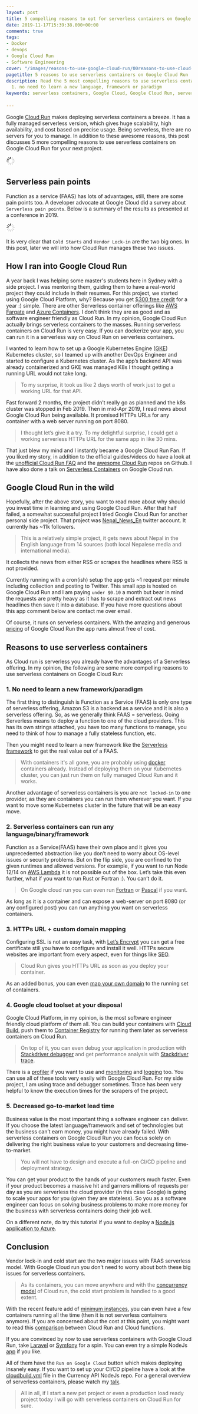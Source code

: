 ```yaml
---
layout: post
title: 5 compelling reasons to opt for serverless containers on Google Cloud Run
date: 2019-11-17T15:39:38.000+00:00
comments: true
tags:
- Docker
- devops
- Google Cloud Run
- Software Engineering
cover: "/images/reasons-to-use-google-cloud-run/00reasons-to-use-cloud-run.jpg"
pagetitle: 5 reasons to use serverless containers on Google Cloud Run
description: Read the 5 most compelling reasons to use serverless containers. No.
  1. no need to learn a new language, framework or paradigm
keywords: serverless containers, Google Cloud, Google Cloud Run, serverless, containers

---
```

Google [Cloud Run](https://cloud.google.com/run/) makes deploying serverless containers a breeze. It has a fully managed serverless version, which gives huge scalability, high availability, and cost based on precise usage. Being serverless, there are no servers for you to manage. In addition to these awesome reasons, this post discusses 5 more compelling reasons to use serverless containers on Google Cloud Run for your next project.

<img class="center" src="/images/generic/loading.gif" data-echo="/images/reasons-to-use-google-cloud-run/00reasons-to-use-cloud-run.jpg" title="5 compelling reasons to use Google Cloud Run" alt="5 compelling reasons to use Cloud Run">

<!-- more -->

## Serverless pain points

Function as a service (FAAS) has lots of advantages, still, there are some pain points too. A developer advocate at Google Cloud did a survey about `Serverless pain points`. Below is a summary of the results as presented at a conference in 2019.

<img class="center" src="/images/generic/loading.gif" data-echo="/images/reasons-to-use-google-cloud-run/01serverless-issues.jpg" title="Serverless Pain points from a survey" alt="Serverless Pain points from a survey">

It is very clear that `Cold Starts` and `Vendor Lock-in` are the two big ones. In this post, later we will into how Cloud Run manages these two issues.

## How I ran into Google Cloud Run

A year back I was helping some master's students here in Sydney with a side project. I was mentoring them, guiding them to have a real-world project they could include in their resumes. For this project, we started using Google Cloud Platform, why? Because you get [$300 free credit](https://cloud.google.com/free/docs/gcp-free-tier) for a year :) simple. There are other Serverless container offerings like [AWS Fargate](https://aws.amazon.com/fargate/) and [Azure Containers](https://azure.microsoft.com/en-au/product-categories/containers/). I don’t think they are as good and as software engineer friendly as Cloud Run. In my opinion, Google Cloud Run actually brings serverless containers to the masses. Running serverless containers on Cloud Run is very easy. If you can dockerize your app, you can run it in a serverless way on Cloud Run on serverless containers.

I wanted to learn how to set up a Google Kubernetes Engine ([GKE](https://cloud.google.com/kubernetes-engine/)) Kubernetes cluster, so I teamed up with another DevOps Engineer and started to configure a Kubernetes cluster. As the app’s backend API was already containerized and GKE was managed K8s I thought getting a running URL would not take long.

> To my surprise, it took us like 2 days worth of work just to get a working URL for that API.

Fast forward 2 months, the project didn’t really go as planned and the k8s cluster was stopped in Feb 2019. Then in mid-Apr 2019, I read news about Google Cloud Run being available. It promised HTTPs URLs for any container with a web server running on port 8080.

> I thought let’s give it a try. To my delightful surprise, I could get a working serverless HTTPs URL for the same app in like 30 mins.

That just blew my mind and I instantly became a Google Cloud Run Fan. If you liked my story, in addition to the official guides/videos do have a look at the [unofficial Cloud Run FAQ](https://github.com/ahmetb/cloud-run-faq) and the [awesome Cloud Run](https://github.com/steren/awesome-cloudrun) repos on Github. I have also done a talk on [Serverless Containers](/blog/2019/11/from-0-to-working-serverless-url-for-a-containerized-app-with-google-cloud-run-slides-and-video/ "Serverless containers talk and video") on Google Cloud run.

## Google Cloud Run in the wild

Hopefully, after the above story, you want to read more about why should you invest time in learning and using Google Cloud Run. After that half failed, a somewhat successful project I tried Google Cloud Run for another personal side project. That project was [Nepal_News_En](https://twitter.com/nepal_news_en) twitter account. It currently has \~11k followers.

> This is a relatively simple project, it gets news about Nepal in the English language from 14 sources (both local Nepalese media and international media).

It collects the news from either RSS or scrapes the headlines where RSS is not provided.

Currently running with a cron(ish) setup the app gets \~1 request per minute including collection and posting to Twitter. This small app is hosted on Google Cloud Run and I am paying `under $0.10` a month but bear in mind the requests are pretty heavy as it has to scrape and extract out news headlines then save it into a database. If you have more questions about this app comment below are contact me over email.

Of course, it runs on serverless containers. With the amazing and generous [pricing](https://cloud.google.com/run/pricing "Google Cloud Run pricing") of Google Cloud Run the app runs almost free of cost.

## Reasons to use serverless containers

As Cloud run is serverless you already have the advantages of a Serverless offering. In my opinion, the following are some more compelling reasons to use serverless containers on Google Cloud Run:

### 1.  No need to learn a new framework/paradigm

The first thing to distinguish is Function as a Service (FAAS) is only one type of serverless offering, Amazon S3 is a backend as a service and it is also a serverless offering. So, as we generally think FAAS = serverless. Going Serverless means to deploy a function to one of the cloud providers. This has its own strings attached, you have too many functions to manage, you need to think of how to manage a fully stateless function, etc.

Then you might need to learn a new framework like the [Serverless framework](https://serverless.com/) to get the real value out of a FAAS.

> With containers it's all gone, you are probably using [docker](https://geshan.com.np/blog/categories/docker/) containers already. Instead of deploying them on your Kubernetes cluster, you can just run them on fully managed Cloud Run and it works.

Another advantage of serverless containers is you are `not locked-in` to one provider, as they are containers you can run them wherever you want. If you want to move some Kubernetes cluster in the future that will be an easy move.

### 2. Serverless containers can run any language/binary/framework

Function as a Service(FAAS) have their own place and it gives you unprecedented abstraction like you don’t need to worry about OS-level issues or security problems. But on the flip side, you are confined to the given runtimes and allowed versions. For example, if you want to run Node 12/14 on [AWS Lambda](https://aws.amazon.com/lambda/) it is not possible out of the box. Let’s take this even further, what if you want to run Rust or Fortran :). You can’t do it.

> On Google cloud run you can even run [Fortran](https://github.com/zachmccormick/fortran-cloudrun) or [Pascal](https://medium.com/google-cloud/serverless-computing-with-pascal-d7a16633db44) if you want.

As long as it is a container and can expose a web-server on port 8080 (or any configured post) you can run anything you want on serverless containers.

### 3. HTTPs URL + custom domain mapping

Configuring SSL is not an easy task, with [Let’s Encrypt](https://letsencrypt.org/) you can get a free certificate still you have to configure and install it well. HTTPs secure websites are important from every aspect, even for things like [SEO](https://support.google.com/webmasters/answer/7451184?hl=en).

> Cloud Run gives you HTTPs URL as soon as you deploy your container.

As an added bonus, you can even [map your own domain](https://cloud.google.com/run/docs/mapping-custom-domains "Cloud run domain mapping") to the running set of containers.

### 4. Google cloud toolset at your disposal

Google Cloud Platform, in my opinion, is the most software engineer friendly cloud platform of them all. You can build your containers with [Cloud Build](https://cloud.google.com/cloud-build/), push them to [Container Registry](https://cloud.google.com/container-registry/) for running them later as serverless containers on Cloud Run.

> On top of it, you can even debug your application in production with [Stackdriver debugger](https://cloud.google.com/debugger/) and get performance analysis with [Stackdriver trace](https://cloud.google.com/trace/).

There is a [profiler](https://cloud.google.com/profiler/) if you want to use and [monitoring](https://cloud.google.com/monitoring/) and [logging](https://cloud.google.com/logging) too. You can use all of these tools very easily with Google Cloud Run. For my side project, I am using trace and debugger sometimes. Trace has been very helpful to know the execution times for the scrapers of the project.

### 5. Decreased go-to-market lead time

Business value is the most important thing a software engineer can deliver. If you choose the latest language/framework and set of technologies but the business can’t earn money, you might have already failed. With serverless containers on Google Cloud Run you can focus solely on delivering the right business value to your customers and decreasing time-to-market.

> You will not have to design and execute a full-on CI/CD pipeline and deployment strategy.

You can get your product to the hands of your customers much faster. Even if your product becomes a massive hit and garners millions of requests per day as you are serverless the cloud provider (in this case Google) is going to scale your apps for you (given they are stateless). So you as a software engineer can focus on solving business problems to make more money for the business with serverless containers doing their job well.

On a different note, do try this tutorial if you want to deploy a [Node.js application to Azure](https://daily-dev-tips.com/posts/deploying-a-node-app-to-azure/ "Node.js app on Azure").

## Conclusion

Vendor lock-in and cold start are the two major issues with FAAS serverless model. With Google Cloud run you don’t need to worry about both these big issues for serverless containers.

> As its containers, you can move anywhere and with the [concurrency model](https://cloud.google.com/run/docs/about-concurrency) of Cloud run, the cold start problem is handled to a good extent.

With the recent feature add of [minimum instances](https://cloud.google.com/run/docs/configuring/min-instances "Cloud run minimum instances"), you can even have a few containers running all the time (then it is not serverless containers anymore). If you are concerned about the cost at this point, you might want to read this [comparison](https://medium.com/google-cloud/cloud-run-vs-cloud-functions-whats-the-lowest-cost-728d59345a2e) between Cloud Run and Cloud functions.

If you are convinced by now to use serverless containers with Google Cloud Run, take [Laravel](/blog/2019/10/get-laravel-6-running-on-google-cloud-run-step-by-step-with-ci/) or [Symfony](/blog/2019/11/how-to-run-symfony-on-google-cloud-run-with-the-demo-app-step-by-step-guide/) for a spin. You can even try a simple NodeJs [app](https://github.com/geshan/currency-api) if you like.

All of them have the `Run on Google Cloud` button which makes deploying insanely easy. If you want to set up your CI/CD pipeline have a look at the [cloudbuild.yml](https://github.com/geshan/currency-api/blob/master/cloudbuild.yaml) file in the Currency API NodeJs repo. For a general overview of serverless containers, please watch my [talk](/blog/2019/11/from-0-to-working-serverless-url-for-a-containerized-app-with-google-cloud-run-slides-and-video/).

> All in all, if I start a new pet project or even a production load ready project today I will go with serverless containers on Cloud Run for sure.